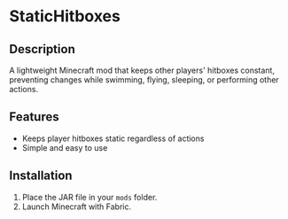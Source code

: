# StaticHitboxes

## Description
A lightweight Minecraft mod that keeps other players' hitboxes constant, preventing changes while swimming, flying, sleeping, or performing other actions.

## Features
- Keeps player hitboxes static regardless of actions
- Simple and easy to use

## Installation
1. Place the JAR file in your `mods` folder.
2. Launch Minecraft with Fabric.


